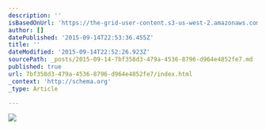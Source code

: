 ```yaml
---
description: ''
isBasedOnUrl: 'https://the-grid-user-content.s3-us-west-2.amazonaws.com/ad60a20d-6665-47eb-bba7-60f41b4c8a61.jpg'
author: []
datePublished: '2015-09-14T22:53:36.455Z'
title: ''
dateModified: '2015-09-14T22:52:26.923Z'
sourcePath: _posts/2015-09-14-7bf358d3-479a-4536-8796-d964e4852fe7.md
published: true
url: 7bf358d3-479a-4536-8796-d964e4852fe7/index.html
_context: 'http://schema.org'
_type: Article

---
```

![](https://the-grid-user-content.s3-us-west-2.amazonaws.com/ad60a20d-6665-47eb-bba7-60f41b4c8a61.jpg)